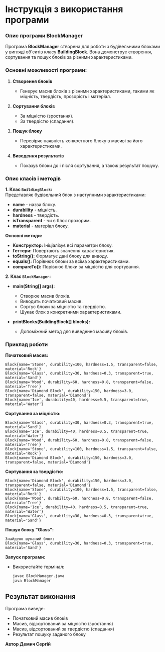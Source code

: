 # Інструкція з використання програми

### Опис програми BlockManager

Програма **BlockManager** створена для роботи з будівельними блоками у вигляді об'єктів класу **BuildingBlock**. Вона демонструє створення, сортування та пошук блоків за різними характеристиками.

### Основні можливості програми:
1. **Створення блоків**
   - Генерує масив блоків з різними характеристиками, такими як міцність, твердість, прозорість і матеріал.

2. **Сортування блоків**
   - За міцністю (зростання).
   - За твердістю (спадання).

3. **Пошук блоку**
   - Перевіряє наявність конкретного блоку в масиві за його характеристиками.

4. **Виведення результатів**
   - Показує блоки до і після сортування, а також результат пошуку.


### Опис класів і методів

**1. Клас `BuildingBlock`:**  
Представляє будівельний блок з наступними характеристиками:
- **name** - назва блоку.
- **durability** - міцність.
- **hardness** - твердість.
- **isTransparent** - чи є блок прозорим.
- **material** - матеріал блоку.

**Основні методи:**
- **Конструктор:** Ініціалізує всі параметри блоку.
- **Геттери:** Повертають значення характеристик.
- **toString():** Форматує дані блоку для виводу.
- **equals():** Порівнює блоки за всіма характеристиками.
- **compareTo():** Порівнює блоки за міцністю для сортування.

**2. Клас `BlockManager`:**

- **main(String[] args):**
  - Створює масив блоків.
  - Виводить початковий масив.
  - Сортує блоки за міцністю та твердістю.
  - Шукає блок з конкретними характеристиками.

- **printBlocks(BuildingBlock[] blocks):**
  - Допоміжний метод для виведення масиву блоків.


### Приклад роботи
**Початковий масив:**
```
Block{name='Stone', durability=100, hardness=1.5, transparent=false, material='Rock'}
Block{name='Glass', durability=30, hardness=0.3, transparent=true, material='Sand'}
Block{name='Wood', durability=60, hardness=0.8, transparent=false, material='Tree'}
Block{name='Diamond Block', durability=150, hardness=3.0, transparent=false, material='Diamond'}
Block{name='Ice', durability=40, hardness=0.5, transparent=true, material='Water'}
```

**Сортування за міцністю:**
```
Block{name='Glass', durability=30, hardness=0.3, transparent=true, material='Sand'}
Block{name='Ice', durability=40, hardness=0.5, transparent=true, material='Water'}
Block{name='Wood', durability=60, hardness=0.8, transparent=false, material='Tree'}
Block{name='Stone', durability=100, hardness=1.5, transparent=false, material='Rock'}
Block{name='Diamond Block', durability=150, hardness=3.0, transparent=false, material='Diamond'}
```

**Сортування за твердістю:**
```
Block{name='Diamond Block', durability=150, hardness=3.0, transparent=false, material='Diamond'}
Block{name='Stone', durability=100, hardness=1.5, transparent=false, material='Rock'}
Block{name='Wood', durability=60, hardness=0.8, transparent=false, material='Tree'}
Block{name='Ice', durability=40, hardness=0.5, transparent=true, material='Water'}
Block{name='Glass', durability=30, hardness=0.3, transparent=true, material='Sand'}
```

**Пошук блоку "Glass":**
```
Знайдено шуканий блок:
Block{name='Glass', durability=30, hardness=0.3, transparent=true, material='Sand'}
```

**Запуск програми:**
   - Використайте термінал:
     ```bash
     javac BlockManager.java
     java BlockManager
     ```

## Результат виконання
Програма виведе:
- Початковий масив блоків
- Масив, відсортований за міцністю (зростання)
- Масив, відсортований за твердістю (спадання)
- Результат пошуку заданого блоку

**Автор Демич Сергій**
